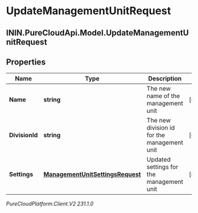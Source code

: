# UpdateManagementUnitRequest

## ININ.PureCloudApi.Model.UpdateManagementUnitRequest

## Properties

|Name | Type | Description | Notes|
|------------ | ------------- | ------------- | -------------|
| **Name** | **string** | The new name of the management unit | [optional] |
| **DivisionId** | **string** | The new division id for the management unit | [optional] |
| **Settings** | [**ManagementUnitSettingsRequest**](ManagementUnitSettingsRequest) | Updated settings for the management unit | [optional] |



_PureCloudPlatform.Client.V2 231.1.0_
